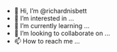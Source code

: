 - 👋 Hi, I’m @richardnisbett
- 👀 I’m interested in ...
- 🌱 I’m currently learning ...
- 💞️ I’m looking to collaborate on ...
- 📫 How to reach me ...

<!---
richardnisbett/richardnisbett is a ✨ special ✨ repository because its `README.md` (this file) appears on your GitHub profile.
You can click the Preview link to take a look at your changes.
--->
